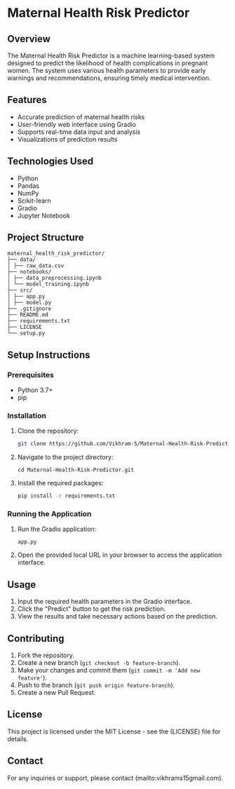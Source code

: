 # Maternal Health Risk Predictor

## Overview
The Maternal Health Risk Predictor is a machine learning-based system designed to predict the likelihood of health complications in pregnant women. The system uses various health parameters to provide early warnings and recommendations, ensuring timely medical intervention.

## Features
- Accurate prediction of maternal health risks
- User-friendly web interface using Gradio
- Supports real-time data input and analysis
- Visualizations of prediction results

## Technologies Used
- Python
- Pandas
- NumPy
- Scikit-learn
- Gradio
- Jupyter Notebook

## Project Structure
```
maternal_health_risk_predictor/
├── data/
│ ├── raw_data.csv
├── notebooks/
│ ├── data_preprocessing.ipynb
│ └── model_training.ipynb
├── src/
│ ├── app.py
│ ├── model.py
├── .gitignore
├── README.md
├── requirements.txt
├── LICENSE
└── setup.py
```

## Setup Instructions

### Prerequisites
- Python 3.7+
- pip

### Installation
1. Clone the repository:
    ```bash
    git clone https://github.com/Vikhram-S/Maternal-Health-Risk-Predictor.git
    ```
2. Navigate to the project directory:
    ```
    cd Maternal-Health-Risk-Predictor.git
    ```
3. Install the required packages:
    ```bash
    pip install -r requirements.txt
    ```

### Running the Application
1. Run the Gradio application:
    ```
    app.py
    ```
2. Open the provided local URL in your browser to access the application interface.

## Usage
1. Input the required health parameters in the Gradio interface.
2. Click the "Predict" button to get the risk prediction.
3. View the results and take necessary actions based on the prediction.

## Contributing
1. Fork the repository.
2. Create a new branch (`git checkout -b feature-branch`).
3. Make your changes and commit them (`git commit -m 'Add new feature'`).
4. Push to the branch (`git push origin feature-branch`).
5. Create a new Pull Request.

## License
This project is licensed under the MIT License - see the (LICENSE) file for details.

## Contact
For any inquiries or support, please contact (mailto:vikhrams15gmail.com).

